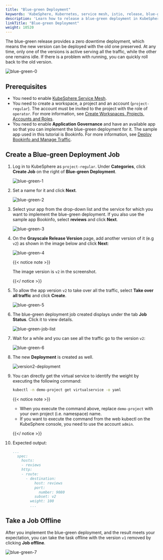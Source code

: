 ```yaml
---
title: "Blue-green Deployment"
keywords: 'KubeSphere, Kubernetes, service mesh, istio, release, blue-green deployment'
description: 'Learn how to release a blue-green deployment in KubeSphere.'
linkTitle: "Blue-green Deployment"
weight: 10520
---
```



The blue-green release provides a zero downtime deployment, which means the new version can be deployed with the old one preserved. At any time, only one of the versions is active serving all the traffic, while the other one remains idle. If there is a problem with running, you can quickly roll back to the old version.

![blue-green-0](/images/docs/project-user-guide/grayscale-release/blue-green-deployment/blue-green-0.png)


## Prerequisites

- You need to enable [KubeSphere Service Mesh](../../../pluggable-components/service-mesh/).
- You need to create a workspace, a project and an account (`project-regular`). The account must be invited to the project with the role of `operator`. For more information, see [Create Workspaces, Projects, Accounts and Roles](../../../quick-start/create-workspace-and-project/).
- You need to enable **Application Governance** and have an available app so that you can implement the blue-green deployment for it. The sample app used in this tutorial is Bookinfo. For more information, see [Deploy Bookinfo and Manage Traffic](../../../quick-start/deploy-bookinfo-to-k8s/).

## Create a Blue-green Deployment Job

1. Log in to KubeSphere as `project-regular`. Under **Categories**, click **Create Job** on the right of **Blue-green Deployment**.

   ![blue-green-1](/images/docs/project-user-guide/grayscale-release/blue-green-deployment/blue-green-1.jpg)

2. Set a name for it and click **Next**.

   ![blue-green-2](/images/docs/project-user-guide/grayscale-release/blue-green-deployment/blue-green-2.jpg)

3. Select your app from the drop-down list and the service for which you want to implement the blue-green deployment. If you also use the sample app Bookinfo, select **reviews** and click **Next**.

   ![blue-green-3](/images/docs/project-user-guide/grayscale-release/blue-green-deployment/blue-green-3.jpg)

4. On the **Grayscale Release Version** page, add another version of it (e.g `v2`) as shown in the image below and click **Next**:

   ![blue-green-4](/images/docs/project-user-guide/grayscale-release/blue-green-deployment/blue-green-4.jpg)

   {{< notice note >}}

   The image version is `v2` in the screenshot.

   {{</ notice >}} 

5. To allow the app version `v2` to take over all the traffic, select **Take over all traffic** and click **Create**.

   ![blue-green-5](/images/docs/project-user-guide/grayscale-release/blue-green-deployment/blue-green-5.jpg)

6. The blue-green deployment job created displays under the tab **Job Status**. Click it to view details.

   ![blue-green-job-list](/images/docs/project-user-guide/grayscale-release/blue-green-deployment/blue-green-job-list.jpg)

7. Wait for a while and you can see all the traffic go to the version `v2`:

   ![blue-green-6](/images/docs/project-user-guide/grayscale-release/blue-green-deployment/blue-green-6.jpg)

8. The new **Deployment** is created as well.

   ![version2-deployment](/images/docs/project-user-guide/grayscale-release/blue-green-deployment/version2-deployment.jpg)

9. You can directly get the virtual service to identify the weight by executing the following command:

   ```bash
   kubectl -n demo-project get virtualservice -o yaml
   ```

   {{< notice note >}} 

   - When you execute the command above, replace `demo-project` with your own project (i.e. namespace) name.
   - If you want to execute the command from the web kubectl on the KubeSphere console, you need to use the account `admin`.

   {{</ notice >}}

10. Expected output:

    ```yaml
    ...
      spec:
        hosts:
        - reviews
        http:
        - route:
          - destination:
              host: reviews
              port:
                number: 9080
              subset: v2
            weight: 100
            ...
    ```

## Take a Job Offline

After you implement the blue-green deployment, and the result meets your expectation, you can take the task offline with the version `v1` removed by clicking **Job offline**.

![blue-green-7](/images/docs/project-user-guide/grayscale-release/blue-green-deployment/blue-green-7.jpg)

